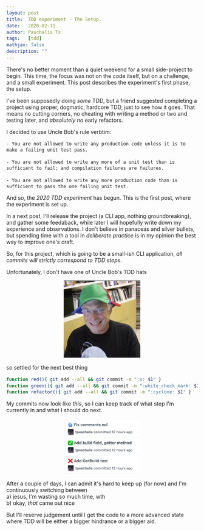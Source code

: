 ```yaml
---
layout: post
title:  TDD experiment - The Setup.
date:   2020-02-11
author: Paschalis Ts
tags:   [tdd]
mathjax: false
description: ""
---
```


There's no better moment than a quiet weekend for a small side-project to begin. This time, the focus was not on the code itself, but on a challenge, and a small experiment. This post describes the experiment's first phase, the setup.

I've been supposedly doing *some* TDD, but a friend suggested completing a project using proper, dogmatic, hardcore TDD, just to see how it goes. That means no cutting corners, no cheating with writing a method or two and testing later, and *absolutely no* early refactors.

I decided to use Uncle Bob's rule verbtim:
```
- You are not allowed to write any production code unless it is to make a failing unit test pass.

- You are not allowed to write any more of a unit test than is sufficient to fail; and compilation failures are failures.

- You are not allowed to write any more production code than is sufficient to pass the one failing unit test.
```

And so, the *2020 TDD experiment* has begun. This is the first post, where the experiment is set up.

In a next post, I'll release the project (a CLI app, nothing groundbreaking), and gather some feedaback, while later I will hopefully write down my experience and observations. I don't believe in panaceas and silver bullets, but spending time with a tool in *deliberate practice* is in my opinion the best way to improve one's craft.


So, for this project, which is going to be a small-ish CLI application, *all commits will strictly correspond to TDD steps*.

Unfortunately, I don't have one of Uncle Bob's TDD hats
<center>
<img src="/images/uncle-bob-tdd-hat.png" style='height: 40%; width: 40%; object-fit: contain'/>
</center>


so settled for the next best thing

```bash
function red(){ git add --all && git commit -m ":x: $1" }
function green(){ git add --all && git commit -m ":white_check_mark: $1" }
function refactor(){ git add --all && git commit -m ":cyclone: $1" }
```

My commits now look like *this*, so I can keep track of what step I'm currently in and what I should do next.

<center>
<img src="/images/tdd-experiment-commits.png" style='height: 40%; width: 40%; object-fit: contain'/>
</center>

After a couple of days, I can admit it's hard to keep up (for now) and I'm continuously switching between   
a) jesus, I'm wasting so much time, wth   
b) okay, *that* came out nice   

But I'll reserve judgement until I get the code to a more advanced state where TDD will be either a bigger hindrance or a bigger aid.



